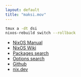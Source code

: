 ```yaml
---
layout: default
title: "maksi.mov"
---
```


```bash
tmux a -dt dsi
nixos-rebuild switch --rollback
```

- [NixOS Manual](https://nixos.org/manual/nixos/stable/)
- [NixOS Wiki](https://wiki.nixos.org/wiki/NixOS_Wiki)
- [Packages search](https://search.nixos.org/packages)
- [Options search](https://search.nixos.org/options)
- [Github](https://github.com/NixOS/nix)
- [nix.dev](https://nix.dev/)
